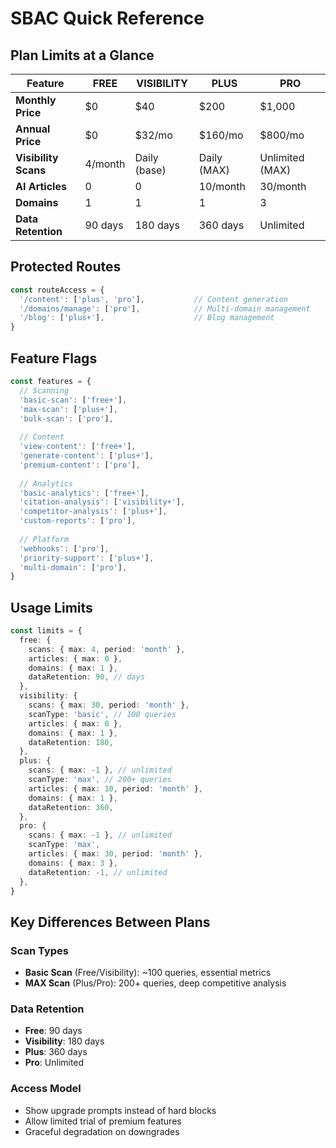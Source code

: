 # SBAC Quick Reference

## Plan Limits at a Glance

| Feature | FREE | VISIBILITY | PLUS | PRO |
|---------|------|------------|------|-----|
| **Monthly Price** | $0 | $40 | $200 | $1,000 |
| **Annual Price** | $0 | $32/mo | $160/mo | $800/mo |
| **Visibility Scans** | 4/month | Daily (base) | Daily (MAX) | Unlimited (MAX) |
| **AI Articles** | 0 | 0 | 10/month | 30/month |
| **Domains** | 1 | 1 | 1 | 3 |
| **Data Retention** | 90 days | 180 days | 360 days | Unlimited |

## Protected Routes

```typescript
const routeAccess = {
  '/content': ['plus', 'pro'],           // Content generation
  '/domains/manage': ['pro'],            // Multi-domain management
  '/blog': ['plus+'],                    // Blog management
}
```

## Feature Flags

```typescript
const features = {
  // Scanning
  'basic-scan': ['free+'],
  'max-scan': ['plus+'],
  'bulk-scan': ['pro'],
  
  // Content
  'view-content': ['free+'],
  'generate-content': ['plus+'],
  'premium-content': ['pro'],
  
  // Analytics
  'basic-analytics': ['free+'],
  'citation-analysis': ['visibility+'],
  'competitor-analysis': ['plus+'],
  'custom-reports': ['pro'],
  
  // Platform
  'webhooks': ['pro'],
  'priority-support': ['plus+'],
  'multi-domain': ['pro'],
}
```

## Usage Limits

```typescript
const limits = {
  free: {
    scans: { max: 4, period: 'month' },
    articles: { max: 0 },
    domains: { max: 1 },
    dataRetention: 90, // days
  },
  visibility: {
    scans: { max: 30, period: 'month' },
    scanType: 'basic', // 100 queries
    articles: { max: 0 },
    domains: { max: 1 },
    dataRetention: 180,
  },
  plus: {
    scans: { max: -1 }, // unlimited
    scanType: 'max', // 200+ queries  
    articles: { max: 10, period: 'month' },
    domains: { max: 1 },
    dataRetention: 360,
  },
  pro: {
    scans: { max: -1 }, // unlimited
    scanType: 'max',
    articles: { max: 30, period: 'month' },
    domains: { max: 3 },
    dataRetention: -1, // unlimited
  },
}
```

## Key Differences Between Plans

### Scan Types
- **Basic Scan** (Free/Visibility): ~100 queries, essential metrics
- **MAX Scan** (Plus/Pro): 200+ queries, deep competitive analysis

### Data Retention
- **Free**: 90 days
- **Visibility**: 180 days  
- **Plus**: 360 days
- **Pro**: Unlimited

### Access Model
- Show upgrade prompts instead of hard blocks
- Allow limited trial of premium features
- Graceful degradation on downgrades 